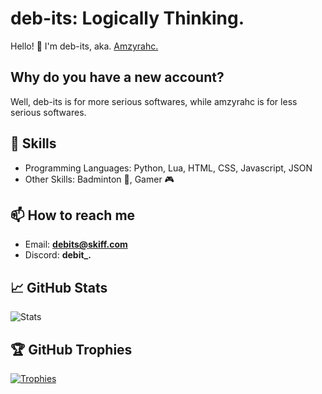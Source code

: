 # deb-its: Logically Thinking.

Hello! 👋 I'm deb-its, aka. [Amzyrahc.](https://github.com/amzyrahc)

## Why do you have a new account?
Well, deb-its is for more serious softwares, while amzyrahc is for less serious softwares.

## 🔧 Skills

- Programming Languages: Python, Lua, HTML, CSS, Javascript, JSON
- Other Skills: Badminton 🏸, Gamer 🎮

## 📫 How to reach me

- Email: **debits@skiff.com**
- Discord: **debit_.**

## 📈 GitHub Stats

![Stats](https://github-readme-stats.vercel.app/api?username=deb-its&show_icons=true&theme=radical)

## 🏆 GitHub Trophies

[![Trophies](https://github-profile-trophy.vercel.app/?username=deb-its)](https://github.com/ryo-ma/github-profile-trophy)

